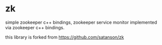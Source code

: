 # zk
simple zookeeper c++ bindings,  zookeeper service monitor implemented via zookeeper c++ bindings.

this library is forked from https://github.com/satanson/zk
